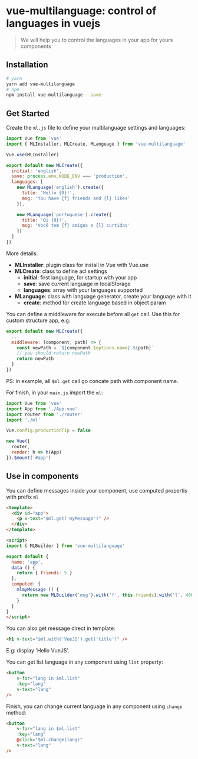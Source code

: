 # vue-multilanguage: control of languages in vuejs

> We will help you to control the languages in your app for yours components

## Installation

```bash
# yarn
yarn add vue-multilanguage
# npm
npm install vue-multilanguage --save
```

## Get Started

Create the `ml.js` file to define your multilanguage settings and languages:

```javascript
import Vue from 'vue'
import { MLInstaller, MLCreate, MLanguage } from 'vue-multilanguage'

Vue.use(MLInstaller)

export default new MLCreate({
  initial: 'english',
  save: process.env.NODE_ENV === 'production',
  languages: [
    new MLanguage('english').create({
      title: 'Hello {0}!',
      msg: 'You have {f} friends and {l} likes'
    }),

    new MLanguage('portuguese').create({
      title: 'Oi {0}!',
      msg: 'Você tem {f} amigos e {l} curtidas'
    })
  ]
})
```

More details:

- **MLInstaller**: plugin class for install in Vue with Vue.use
- **MLCreate**: class to define acl settings
  - **initial**: first language, for startup with your app
  - **save**: save current language in localStorage
  - **languages**: array with your languages supported
- **MLanguage**: class with language generator, create your language with it
  - **create**: method for create language based in object param

You can define a middleware for execute before all `get` call. Use this for custom structure app, e.g:

```javascript
export default new MLCreate({
  ...
  middleware: (component, path) => {
    const newPath = `${component.$options.name}.${path}`
    // you should return newPath
    return newPath
  }
})
```

PS: in example, all `$ml.get` call go concate path with component name.

For finish, in your `main.js` import the `ml`:

```javascript
import Vue from 'vue'
import App from './App.vue'
import router from './router'
import './ml'

Vue.config.productionTip = false

new Vue({
  router,
  render: h => h(App)
}).$mount('#app')
```

## Use in components

You can define messages inside your component, use computed propertis with prefix `ml`

```html
<template>
  <div id="app">
    <p v-text="$ml.get('myMessage')" />
  </div>
</template>

<script>
import { MLBuilder } from 'vue-multilanguage'

export default {
  name: 'app',
  data () {
    return { friends: 5 }
  },
  computed: {
    mlmyMessage () {
      return new MLBuilder('msg').with('f', this.friends).with('l', 406)
    }
  }
}
</script>
```

You can also get message direct in template:

```html
<h1 v-text="$ml.with('VueJS').get('title')" />
```

E.g: display 'Hello VueJS'.

You can get list language in any component using `list` property:

```html
<button
	v-for="lang in $ml.list"
	:key="lang"
	v-text="lang"
/>
```

Finish, you can change current language in any component using `change` method:

```html
<button
	v-for="lang in $ml.list"
	:key="lang"
	@click="$ml.change(lang)"
	v-text="lang"
/>
```